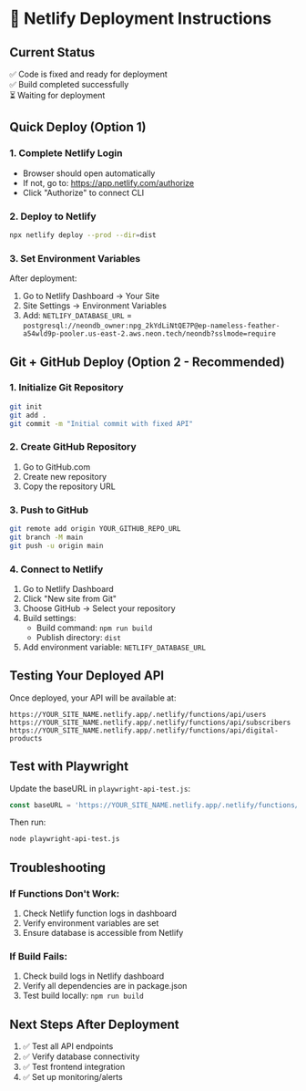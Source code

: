 # 🚀 Netlify Deployment Instructions

## Current Status
✅ Code is fixed and ready for deployment  
✅ Build completed successfully  
⏳ Waiting for deployment

## Quick Deploy (Option 1)

### 1. Complete Netlify Login
- Browser should open automatically
- If not, go to: https://app.netlify.com/authorize
- Click "Authorize" to connect CLI

### 2. Deploy to Netlify
```bash
npx netlify deploy --prod --dir=dist
```

### 3. Set Environment Variables
After deployment:
1. Go to Netlify Dashboard → Your Site
2. Site Settings → Environment Variables
3. Add: `NETLIFY_DATABASE_URL` = `postgresql://neondb_owner:npg_2kYdLiNtQE7P@ep-nameless-feather-a54wld9p-pooler.us-east-2.aws.neon.tech/neondb?sslmode=require`

## Git + GitHub Deploy (Option 2 - Recommended)

### 1. Initialize Git Repository
```bash
git init
git add .
git commit -m "Initial commit with fixed API"
```

### 2. Create GitHub Repository
1. Go to GitHub.com
2. Create new repository
3. Copy the repository URL

### 3. Push to GitHub
```bash
git remote add origin YOUR_GITHUB_REPO_URL
git branch -M main
git push -u origin main
```

### 4. Connect to Netlify
1. Go to Netlify Dashboard
2. Click "New site from Git"
3. Choose GitHub → Select your repository
4. Build settings:
   - Build command: `npm run build`
   - Publish directory: `dist`
5. Add environment variable: `NETLIFY_DATABASE_URL`

## Testing Your Deployed API

Once deployed, your API will be available at:
```
https://YOUR_SITE_NAME.netlify.app/.netlify/functions/api/users
https://YOUR_SITE_NAME.netlify.app/.netlify/functions/api/subscribers
https://YOUR_SITE_NAME.netlify.app/.netlify/functions/api/digital-products
```

## Test with Playwright
Update the baseURL in `playwright-api-test.js`:
```javascript
const baseURL = 'https://YOUR_SITE_NAME.netlify.app/.netlify/functions/api';
```

Then run:
```bash
node playwright-api-test.js
```

## Troubleshooting

### If Functions Don't Work:
1. Check Netlify function logs in dashboard
2. Verify environment variables are set
3. Ensure database is accessible from Netlify

### If Build Fails:
1. Check build logs in Netlify dashboard
2. Verify all dependencies are in package.json
3. Test build locally: `npm run build`

## Next Steps After Deployment
1. ✅ Test all API endpoints
2. ✅ Verify database connectivity
3. ✅ Test frontend integration
4. ✅ Set up monitoring/alerts
